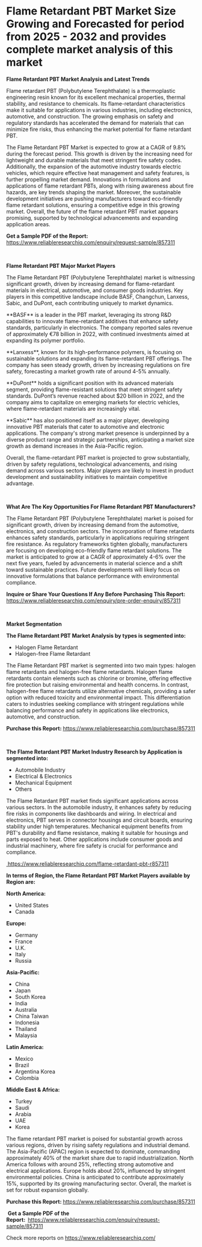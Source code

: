 <p><h1>Flame Retardant PBT Market Size Growing and Forecasted for period from 2025 - 2032 and provides complete market analysis of this market</h1></p><p><strong>Flame Retardant PBT Market Analysis and Latest Trends</strong></p>
<p><p>Flame retardant PBT (Polybutylene Terephthalate) is a thermoplastic engineering resin known for its excellent mechanical properties, thermal stability, and resistance to chemicals. Its flame-retardant characteristics make it suitable for applications in various industries, including electronics, automotive, and construction. The growing emphasis on safety and regulatory standards has accelerated the demand for materials that can minimize fire risks, thus enhancing the market potential for flame retardant PBT.</p><p>The Flame Retardant PBT Market is expected to grow at a CAGR of 9.8% during the forecast period. This growth is driven by the increasing need for lightweight and durable materials that meet stringent fire safety codes. Additionally, the expansion of the automotive industry towards electric vehicles, which require effective heat management and safety features, is further propelling market demand. Innovations in formulations and applications of flame retardant PBTs, along with rising awareness about fire hazards, are key trends shaping the market. Moreover, the sustainable development initiatives are pushing manufacturers toward eco-friendly flame retardant solutions, ensuring a competitive edge in this growing market. Overall, the future of the flame retardant PBT market appears promising, supported by technological advancements and expanding application areas.</p></p>
<p><strong>Get a Sample PDF of the Report:&nbsp;</strong> <a href="https://www.reliableresearchiq.com/enquiry/request-sample/857311?utm_campaign=3299&utm_medium=2&utm_source=Github&utm_content=ia&utm_term=01042025&utm_id=flame-retardant-pbt">https://www.reliableresearchiq.com/enquiry/request-sample/857311</a></p>
<p>&nbsp;</p>
<p><strong>Flame Retardant PBT Major Market Players</strong></p>
<p><p>The Flame Retardant PBT (Polybutylene Terephthalate) market is witnessing significant growth, driven by increasing demand for flame-retardant materials in electrical, automotive, and consumer goods industries. Key players in this competitive landscape include BASF, Changchun, Lanxess, Sabic, and DuPont, each contributing uniquely to market dynamics. </p><p>**BASF** is a leader in the PBT market, leveraging its strong R&D capabilities to innovate flame-retardant additives that enhance safety standards, particularly in electronics. The company reported sales revenue of approximately €78 billion in 2022, with continued investments aimed at expanding its polymer portfolio.</p><p>**Lanxess**, known for its high-performance polymers, is focusing on sustainable solutions and expanding its flame-retardant PBT offerings. The company has seen steady growth, driven by increasing regulations on fire safety, forecasting a market growth rate of around 4-5% annually.</p><p>**DuPont** holds a significant position with its advanced materials segment, providing flame-resistant solutions that meet stringent safety standards. DuPont’s revenue reached about $20 billion in 2022, and the company aims to capitalize on emerging markets for electric vehicles, where flame-retardant materials are increasingly vital.</p><p>**Sabic** has also positioned itself as a major player, developing innovative PBT materials that cater to automotive and electronic applications. The company's strong market presence is underpinned by a diverse product range and strategic partnerships, anticipating a market size growth as demand increases in the Asia-Pacific region.</p><p>Overall, the flame-retardant PBT market is projected to grow substantially, driven by safety regulations, technological advancements, and rising demand across various sectors. Major players are likely to invest in product development and sustainability initiatives to maintain competitive advantage.</p></p>
<p>&nbsp;</p>
<p><strong>What Are The Key Opportunities For Flame Retardant PBT Manufacturers?</strong></p>
<p><p>The Flame Retardant PBT (Polybutylene Terephthalate) market is poised for significant growth, driven by increasing demand from the automotive, electronics, and construction sectors. The incorporation of flame retardants enhances safety standards, particularly in applications requiring stringent fire resistance. As regulatory frameworks tighten globally, manufacturers are focusing on developing eco-friendly flame retardant solutions. The market is anticipated to grow at a CAGR of approximately 4-6% over the next five years, fueled by advancements in material science and a shift toward sustainable practices. Future developments will likely focus on innovative formulations that balance performance with environmental compliance.</p></p>
<p><strong>Inquire or Share Your Questions If Any Before Purchasing This Report:</strong> <a href="https://www.reliableresearchiq.com/enquiry/pre-order-enquiry/857311?utm_campaign=3299&utm_medium=2&utm_source=Github&utm_content=ia&utm_term=01042025&utm_id=flame-retardant-pbt">https://www.reliableresearchiq.com/enquiry/pre-order-enquiry/857311</a></p>
<p>&nbsp;</p>
<p><strong>Market Segmentation</strong></p>
<p><strong>The Flame Retardant PBT Market Analysis by types is segmented into:</strong></p>
<p><ul><li>Halogen Flame Retardant</li><li>Halogen-free Flame Retardant</li></ul></p>
<p><p>The Flame Retardant PBT market is segmented into two main types: halogen flame retardants and halogen-free flame retardants. Halogen flame retardants contain elements such as chlorine or bromine, offering effective fire protection but raising environmental and health concerns. In contrast, halogen-free flame retardants utilize alternative chemicals, providing a safer option with reduced toxicity and environmental impact. This differentiation caters to industries seeking compliance with stringent regulations while balancing performance and safety in applications like electronics, automotive, and construction.</p></p>
<p><strong>Purchase this Report:&nbsp;</strong><a href="https://www.reliableresearchiq.com/purchase/857311?utm_campaign=3299&utm_medium=2&utm_source=Github&utm_content=ia&utm_term=01042025&utm_id=flame-retardant-pbt">https://www.reliableresearchiq.com/purchase/857311</a></p>
<p>&nbsp;</p>
<p><strong>The Flame Retardant PBT Market Industry Research by Application is segmented into:</strong></p>
<p><ul><li>Automobile Industry</li><li>Electrical & Electronics</li><li>Mechanical Equipment</li><li>Others</li></ul></p>
<p><p>The Flame Retardant PBT market finds significant applications across various sectors. In the automobile industry, it enhances safety by reducing fire risks in components like dashboards and wiring. In electrical and electronics, PBT serves in connector housings and circuit boards, ensuring stability under high temperatures. Mechanical equipment benefits from PBT's durability and flame resistance, making it suitable for housings and parts exposed to heat. Other applications include consumer goods and industrial machinery, where fire safety is crucial for performance and compliance.</p></p>
<p><a href="https://www.reliableresearchiq.com/flame-retardant-pbt-r857311?utm_campaign=3299&utm_medium=2&utm_source=Github&utm_content=ia&utm_term=01042025&utm_id=flame-retardant-pbt">&nbsp;https://www.reliableresearchiq.com/flame-retardant-pbt-r857311</a></p>
<p><strong>In terms of Region, the Flame Retardant PBT Market Players available by Region are:</strong></p>
<p>
    <p> <strong> North America: </strong>
        <ul>
            <li>United States</li>
            <li>Canada</li>
        </ul>
        </p> 
    <p> <strong> Europe: </strong>
        <ul>
            <li>Germany</li>
            <li>France</li>
            <li>U.K.</li>
            <li>Italy</li>
            <li>Russia</li>
        </ul>
        </p> 
    <p> <strong> Asia-Pacific: </strong>
        <ul>
            <li>China</li>
            <li>Japan</li>
            <li>South Korea</li>
            <li>India</li>
            <li>Australia</li>
            <li>China Taiwan</li>
            <li>Indonesia</li>
            <li>Thailand</li>
            <li>Malaysia</li>
        </ul>
        </p> 
    <p> <strong> Latin America: </strong>
        <ul>
            <li>Mexico</li>
            <li>Brazil</li>
            <li>Argentina Korea</li>
            <li>Colombia</li>
        </ul>
        </p> 
    <p> <strong> Middle East & Africa: </strong>
        <ul>
            <li>Turkey</li>
            <li>Saudi</li>
            <li>Arabia</li>
            <li>UAE</li>
            <li>Korea</li>
        </ul>
    </p>
    </p>
<p><p>The flame retardant PBT market is poised for substantial growth across various regions, driven by rising safety regulations and industrial demand. The Asia-Pacific (APAC) region is expected to dominate, commanding approximately 40% of the market share due to rapid industrialization. North America follows with around 25%, reflecting strong automotive and electrical applications. Europe holds about 20%, influenced by stringent environmental policies. China is anticipated to contribute approximately 15%, supported by its growing manufacturing sector. Overall, the market is set for robust expansion globally.</p></p>
<p><strong>Purchase this Report: </strong><a href="https://www.reliableresearchiq.com/purchase/857311?utm_campaign=3299&utm_medium=2&utm_source=Github&utm_content=ia&utm_term=01042025&utm_id=flame-retardant-pbt">https://www.reliableresearchiq.com/purchase/857311</a></p>
<p>&nbsp;<strong>Get a Sample PDF of the Report:&nbsp;&nbsp;</strong><a href="https://www.reliableresearchiq.com/enquiry/request-sample/857311?utm_campaign=3299&utm_medium=2&utm_source=Github&utm_content=ia&utm_term=01042025&utm_id=flame-retardant-pbt">https://www.reliableresearchiq.com/enquiry/request-sample/857311</a></p>
<p><strong></strong></p>
<p>Check more reports on <a href="https://www.reliableresearchiq.com/?utm_campaign=3299&utm_medium=2&utm_source=Github&utm_content=ia&utm_term=01042025&utm_id=flame-retardant-pbt">https://www.reliableresearchiq.com/</a></p>